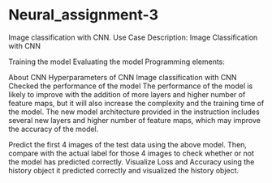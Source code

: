 # Neural_assignment-3
Image classification with CNN. Use Case Description: Image Classification with CNN

Training the model
Evaluating the model
Programming elements:

About CNN
Hyperparameters of CNN
Image classification with CNN
Checked the performance of the model The performance of the model is likely to improve with the addition of more layers and higher number of feature maps, but it will also increase the complexity and the training time of the model. The new model architecture provided in the instruction includes several new layers and higher number of feature maps, which may improve the accuracy of the model.

Predict the first 4 images of the test data using the above model. Then, compare with the actual label for those 4 images to check whether or not the model has predicted correctly.
Visualize Loss and Accuracy using the history object
it predicted correctly and visualized the history object.
